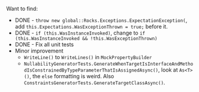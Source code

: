 Want to find:

* DONE - `throw new global::Rocks.Exceptions.ExpectationException(`, add `this.Expectations.WasExceptionThrown = true;` before it.
* DONE - `if (this.WasInstanceInvoked)`, change to `if (this.WasInstanceInvoked && !this.WasExceptionThrown)`
* DONE - Fix all unit tests
* Minor improvement 
    * `WriteLine()` to `WriteLines()` in `MockPropertyBuilder`
    * `NullabilityGeneratorTests.GenerateWhenTargetIsInterfaceAndMethodIsConstrainedByTypeParameterThatIsAssignedAsync()`, look at `As<T>()`, the `else` formatting is weird. Also `ConstraintsGeneratorTests.GenerateTargetClassAsync()`.